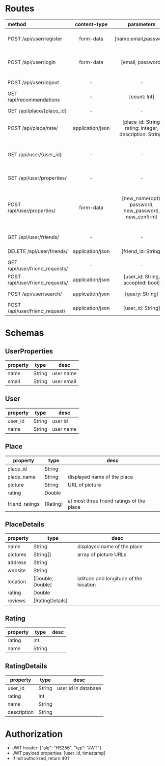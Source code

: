 # Routes

| method | content-type | parameters  | return obj | desc | dev | done |
| :---- | :-------: | :---: | :----: | :---- | :---- | :---: |
| POST /api/user/register | form-data | [name,email,password] | [name: [String], email: [String], password: [String]] | error messages are in returned strings| Németh Krisztián | &check; | 
| POST /api/user/login | form-data | [email, password] | [email: [String], password: [String], access_token| JWT returned in body, returned values store error messages | Németh Krisztián | &check; | 
| POST /api/user/logout | - | - | [msg: String] | "ok" returned if succeed| Németh Krisztián | &check; | 
| GET /api/recommendations | - | [count: Int]| [recommendations: Place[] ] | Get list of recommendations | Tremmel Márton | &cross; |
| GET /api/place/{place_id} | - | - | [PlaceDetails] | | Tremmel Márton | &cross; | 
| POST /api/place/rate/ | application/json | [place_id: String, rating: integer, description: String] | [msg: String] | | Tremmel Márton | &cross; | 
| GET /api/user/{user_id} | - | - | [name, reviews: Place[]] | All places the user has rated. friend_ratings property contains user rating | Németh Krisztián | &check; | 
| GET /api/user/properties/ | - | - | [user: UserProperties] |  | Németh Krisztián | &check; | 
| POST /api/user/properties/ | form-data | [new_name(opt), password, new_password, new_confirm] | [new_name: [String], new_password: [String], password: [String]] | Change name and password. Requires additional password auth. Returned fields store errors | Németh Krisztián | &check; |
| GET /api/user/friends/ | - | - | [friends: User[]] | get friends of the user | Borsodi Regő | &check; |
| DELETE /api/user/friends/ | application/json |[friend_id: String] | [msg: String] | "ok" if no error| Borsodi Regő | &check; |
| GET /api/user/friend_requests/ | - | - | [friend_requests: User[]] | | Borsodi Regő | &check; |
| POST /api/user/friend_requests/ | application/json | [user_id: String, accepted: bool] | [msg: String] | "ok" if no error| Borsodi Regő | &check; |
| POST /api/user/search/ | application/json | [query: String] | [users: User[]] | | Borsodi Regő | &check; |
| POST /api/user/friend_request/ | application/json | [user_id: String] | [msg: String] | "ok" if no error | Borsodi Regő | &check; |



# Schemas

## UserProperties

| property | type | desc |
| ---- | ---- | ---- |
| name | String	| user name |
| email | String | user email |

## User
| property | type | desc |
| ---- | ---- | ---- |
| user_id | String | user id |
| name | String	| user name |


## Place

| property | type | desc |
| ---- | ---- | ---- |
| place_id | String | |
| place_name | String | displayed name of the place |
| picture | String | URL of picture |
| rating | Double | |
| friend_ratings | [Rating] | at most three friend ratings of the place|

## PlaceDetails

| property | type | desc |
| ---- | ---- | ---- |
| name | String | displayed name of the place |
| pictures | String[] | array of picture URLs |
| address | String | |
| website | String | |
| location | [Double, Double] | latitude and longitude of the location |
| rating | Double | |
| reviews | [RatingDetails] | 


## Rating
| property | type | desc |
| ---- | ---- | ---- |
| rating | Int | |
| name | String | |


## RatingDetails
| property | type | desc |
| ---- | ---- | ---- |
| user_id | String | user id in database |
| rating | Int | |
| name | String | |
| description | String |  |

# Authorization

- JWT header: ["alg": "HS256", "typ": "JWT"]
- JWT payload properties: [user_id, timestamp]
- If not authorized, return 401